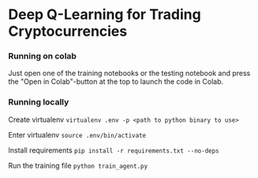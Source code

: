 # Deep Q-Learning for Trading Cryptocurrencies

### Running on colab

Just open one of the training notebooks or the testing notebook and press the "Open in Colab"-button at the top to launch the code in Colab.

### Running locally

Create virtualenv
`virtualenv .env -p <path to python binary to use>`

Enter virtualenv
`source .env/bin/activate`

Install requirements
`pip install -r requirements.txt --no-deps`

Run the training file
`python train_agent.py`
